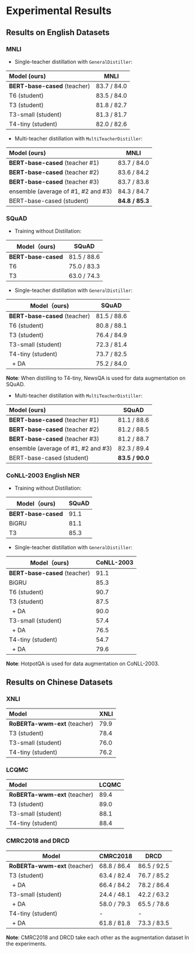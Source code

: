 # Experimental Results


## Results on English Datasets

### MNLI

* Single-teacher distillation with `GeneralDistiller`:

| Model (ours)         | MNLI           |
| :-------------       | -------------- |
| **BERT-base-cased** (teacher)  | 83.7 / 84.0    |
| T6 (student)                   | 83.5 / 84.0    |
| T3  (student)                  | 81.8 / 82.7    |
| T3-small (student)             | 81.3 / 81.7    |
| T4-tiny (student)              | 82.0 / 82.6    |

* Multi-teacher distillation with `MultiTeacherDistiller`:

| Model (ours)         | MNLI           |
| :-------------       | -------------- |
| **BERT-base-cased** (teacher #1)  | 83.7 / 84.0    |
| **BERT-base-cased** (teacher #2)  | 83.6 / 84.2    |
| **BERT-base-cased** (teacher #3)  | 83.7 / 83.8    |
| ensemble (average of #1, #2 and #3)  | 84.3 / 84.7    |
| BERT-base-cased (student)         | **84.8 / 85.3**|

### SQuAD

* Training without Distillation:

| Model（ours)  | SQuAD | 
| ------------- | ------------- |
| **BERT-base-cased** | 81.5 / 88.6   |
| T6            | 75.0 / 83.3   |
| T3            | 63.0 / 74.3   |

* Single-teacher distillation with `GeneralDistiller`:

| Model（ours)            | SQuAD | 
| -------------           | ------------- |
| **BERT-base-cased** (teacher) | 81.5 / 88.6   |
| T6 (student)            | 80.8 / 88.1   |
| T3 (student)            | 76.4 / 84.9   |
| T3-small (student)      | 72.3 / 81.4   |
| T4-tiny (student)       | 73.7 / 82.5   |
| &nbsp;&nbsp;+ DA                 | 75.2 / 84.0   |

**Note**: When distilling to T4-tiny, NewsQA is used for data augmentation on SQuAD.

* Multi-teacher distillation with `MultiTeacherDistiller`:

| Model (ours)         | SQuAD          |
| :-------------       | -------------- |
| **BERT-base-cased** (teacher #1)  | 81.1 / 88.6    |
| **BERT-base-cased** (teacher #2)  | 81.2 / 88.5    |
| **BERT-base-cased** (teacher #3)  | 81.2 / 88.7    |
| ensemble (average of #1, #2 and #3)  | 82.3 / 89.4 |
| BERT-base-cased (student)         | **83.5 / 90.0**|

### CoNLL-2003 English NER

* Training without Distillation:

| Model（ours)  | SQuAD | 
| ------------- | ----------- |
| **BERT-base-cased** | 91.1  |
| BiGRU               | 81.1  |
| T3                  | 85.3  |

* Single-teacher distillation with `GeneralDistiller`:

| Model（ours)            | CoNLL-2003 | 
| -------------           | ------------- |
| **BERT-base-cased** (teacher) | 91.1    |
| BiGRU                   | 85.3 |
| T6 (student)            | 90.7 |
| T3 (student)            | 87.5 |
| &nbsp;&nbsp;+ DA        | 90.0 |
| T3-small (student)      | 57.4 |
| &nbsp;&nbsp;+ DA        | 76.5 |
| T4-tiny (student)       | 54.7 |
| &nbsp;&nbsp;+ DA        | 79.6 |

**Note**: HotpotQA is used for data augmentation on CoNLL-2003.

## Results on Chinese Datasets

### XNLI

| Model           | XNLI |
| :--------------- | ----------------- |
| **RoBERTa-wwm-ext** (teacher) | 79.9 |
| T3 (student)         | 78.4       |
| T3-small (student)   | 76.0       |
| T4-tiny (student)    | 76.2       |

### LCQMC

| Model            | LCQMC |
| :--------------- | ----------- |
| **RoBERTa-wwm-ext** (teacher) | 89.4        | 
| T3 (student)                  | 89.0        |
| T3-small (student)            | 88.1        |
| T4-tiny (student)             | 88.4        |

### CMRC2018 and DRCD

| Model           | CMRC2018 | DRCD |
| --------------- | ---------------- | ------------ |
| **RoBERTa-wwm-ext** (teacher) | 68.8 / 86.4      | 86.5 / 92.5  |
| T3 (student)                  | 63.4 / 82.4      | 76.7 / 85.2  |
| &nbsp;&nbsp;+ DA              | 66.4 / 84.2      | 78.2 / 86.4  |
| T3-small (student)            | 24.4 / 48.1      | 42.2 / 63.2  |
| &nbsp;&nbsp;+  DA             | 58.0 / 79.3      | 65.5 / 78.6  |
| T4-tiny (student)             | -                | -            |
| &nbsp;&nbsp;+  DA             | 61.8 / 81.8      | 73.3 / 83.5  |

**Note**: CMRC2018 and DRCD take each other as the augmentation dataset In the experiments. 